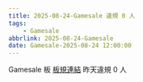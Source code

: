 ```yaml
---
title: 2025-08-24-Gamesale 違規 0 人
tags:
    - Gamesale
abbrlink: 2025-08-24-Gamesale
date: Gamesale-2025-08-24 12:00:00
---
```

Gamesale 板 [板規連結](https://www.ptt.cc/bbs/Gossiping/M.1637425085.A.07D.html)
昨天違規 0 人
